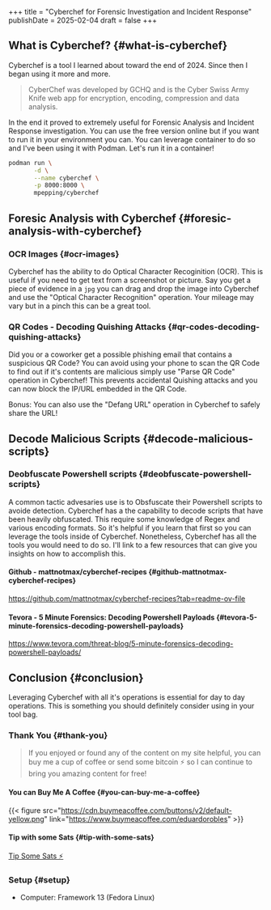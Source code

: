 +++
title = "Cyberchef for Forensic Investigation and Incident Response"
publishDate = 2025-02-04
draft = false
+++

## What is Cyberchef? {#what-is-cyberchef}

Cyberchef is a tool I learned about toward the end of 2024. Since then I began using it more and more.

> CyberChef was developed by GCHQ and is the Cyber Swiss Army Knife web app for encryption, encoding, compression and data analysis.

In the end it proved to extremely useful for Forensic Analysis and Incident Response investigation. You can use the free version online but if you want to run it in your environment you can. You can leverage container to do so and I've been using it with Podman. Let's run it in a container!

```sh
podman run \
       -d \
       --name cyberchef \
       -p 8000:8000 \
       mpepping/cyberchef
```


## Foresic Analysis with Cyberchef {#foresic-analysis-with-cyberchef}


### OCR Images {#ocr-images}

Cyberchef has the ability to do Optical Character Recoginition (OCR). This is useful if you need to get text from a screenshot or picture. Say you get a piece of evidence in a `jpg` you can drag and drop the image into Cyberchef and use the "Optical Character Recognition" operation. Your mileage may vary but in a pinch this can be a great tool.


### QR Codes - Decoding Quishing Attacks {#qr-codes-decoding-quishing-attacks}

Did you or a coworker get a possible phishing email that contains a suspicious QR Code? You can avoid using your phone to scan the QR Code to find out if it's contents are malicious simply use "Parse QR Code" operation in Cyberchef! This prevents accidental Quishing attacks and you can now block the IP/URL embedded in the QR Code.

Bonus: You can also use the "Defang URL" operation in Cyberchef to safely share the URL!


## Decode Malicious Scripts {#decode-malicious-scripts}


### Deobfuscate Powershell scripts {#deobfuscate-powershell-scripts}

A common tactic advesaries use is to Obsfuscate their Powershell scripts to avoide detection. Cyberchef has a the capability to decode scripts that have been heavily obfuscated. This require some knowledge of Regex and various encoding formats. So it's helpful if you learn that first so you can leverage the tools inside of Cyberchef. Nonetheless, Cyberchef has all the tools you would need to do so. I'll link to a few resources that can give you insights on how to accomplish this.


#### Github - mattnotmax/cyberchef-recipes {#github-mattnotmax-cyberchef-recipes}

<https://github.com/mattnotmax/cyberchef-recipes?tab=readme-ov-file>


#### Tevora - 5 Minute Forensics: Decoding Powershell Payloads {#tevora-5-minute-forensics-decoding-powershell-payloads}

<https://www.tevora.com/threat-blog/5-minute-forensics-decoding-powershell-payloads/>


## Conclusion {#conclusion}

Leveraging Cyberchef with all it's operations is essential for day to day operations. This is something you should definitely consider using in your tool bag.


### Thank You {#thank-you}

> If you enjoyed or found any of the content on my site helpful, you can buy me a cup of coffee or send some bitcoin  ⚡ so I can continue to bring you amazing content for free!


#### You can Buy Me A Coffee {#you-can-buy-me-a-coffee}

{{< figure src="https://cdn.buymeacoffee.com/buttons/v2/default-yellow.png" link="https://www.buymeacoffee.com/eduardorobles" >}}


#### Tip with some Sats {#tip-with-some-sats}

[Tip Some Sats ⚡](https://getalby.com/p/tacosandlinux)


### Setup {#setup}

-   Computer: Framework 13 (Fedora Linux)
